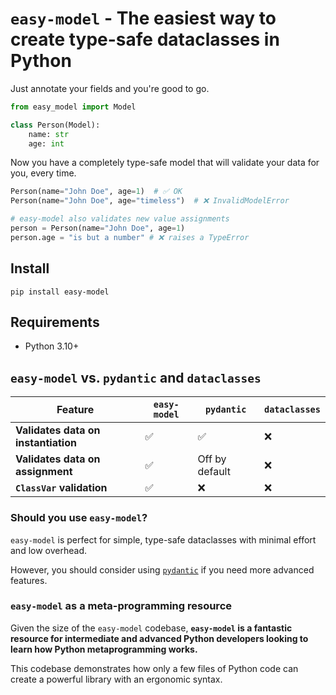 
# `easy-model` - The easiest way to create type-safe dataclasses in Python


Just annotate your fields and you're good to go.

```python
from easy_model import Model

class Person(Model):
    name: str
    age: int
```

Now you have a completely type-safe model that will validate your data for you, every time.

```python
Person(name="John Doe", age=1)  # ✅ OK
Person(name="John Doe", age="timeless")  # ❌ InvalidModelError

# easy-model also validates new value assignments
person = Person(name="John Doe", age=1)
person.age = "is but a number" # ❌ raises a TypeError
```
## Install

```
pip install easy-model
```


## Requirements
* Python 3.10+

## `easy-model` vs. `pydantic` and `dataclasses`

| Feature                             | `easy-model` | `pydantic`     | `dataclasses` |
| ----------------------------------- | ------------ | -------------- | ------------- |
| **Validates data on instantiation** | ✅            | ✅              | ❌             |
| **Validates data on assignment**    | ✅            | Off by default | ❌             |
| **`ClassVar` validation**           | ✅            | ❌              | ❌             |

### Should you use `easy-model`?

`easy-model` is perfect for simple, type-safe dataclasses with minimal effort and low overhead.

However, you should consider using [`pydantic`](https://docs.pydantic.dev/) if you need more advanced features.


### `easy-model` as a meta-programming resource

Given the size of the `easy-model` codebase, **`easy-model` is a fantastic resource for intermediate and advanced Python developers looking to learn how Python metaprogramming works.** 

This codebase demonstrates how only a few files of Python code can create a powerful library with an ergonomic syntax.

